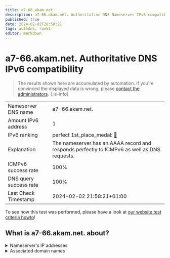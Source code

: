 ```yaml
---
title: a7-66.akam.net.
description: a7-66.akam.net. Authoritative DNS Nameserver IPv6 compatibility
published: true
date: 2024-02-02T20:58:21
tags: authdns, rank1
editor: markdown
---
```


# a7-66.akam.net. Authoritative DNS IPv6 compatibility

> The results shown here are accumulated by automation. If you're convinced the displayed data is wrong, please [contact the administrators](/howto/chat). 
{.is-info}




|   |   |
| - | - |
| Nameserver DNS name | a7-66.akam.net.
| Amount IPv6 address | 1
| IPv6 ranking | perfect 1st_place_medal: [🔗](/howto/ranking) |
| Explanation | The nameserver has an AAAA record and responds perfectly to ICMPv6 as well as DNS requests. |
| ICMPv6 success rate | 100%|
| DNS query success rate | 100% |
| Last Check Timestamp | 2024-02-02 21:58:21+01:00 |

To see how this test was performed, please have a look at [our website test criteria howto](/howto/testcriteria/authdns)!


## What is a7-66.akam.net. about?




<details>
<summary>Nameserver's IP addresses</summary>

2600:1406:32::42

</details>



<details>
<summary>Associated domain names</summary>

store.steampowered.com

www.intuit.com

tesla.com

www.dailymail.co.uk

steamcommunity.com

www.vudu.com

</details>
